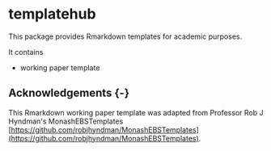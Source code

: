 # templatehub

This package provides Rmarkdown templates for academic purposes.

It contains

- working paper template

## Acknowledgements {-}

This Rmarkdown working paper template was adapted from Professor Rob J Hyndman's MonashEBSTemplates [https://github.com/robjhyndman/MonashEBSTemplates](https://github.com/robjhyndman/MonashEBSTemplates).

